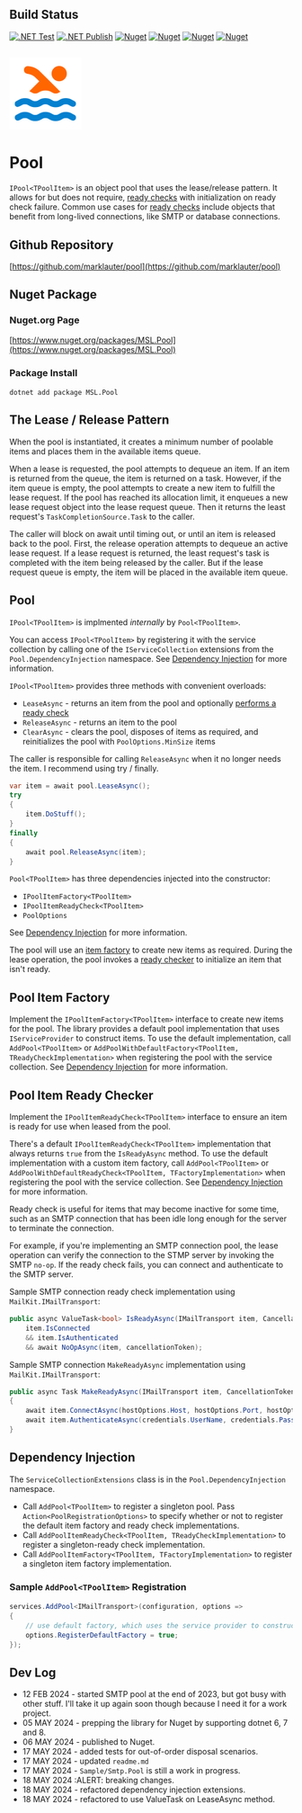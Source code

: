 ## Build Status
[![.NET Test](https://github.com/marklauter/pool/actions/workflows/dotnet.tests.yml/badge.svg)](https://github.com/marklauter/pool/actions/workflows/dotnet.tests.yml)
[![.NET Publish](https://github.com/marklauter/pool/actions/workflows/dotnet.publish.yml/badge.svg)](https://github.com/marklauter/pool/actions/workflows/dotnet.publish.yml)
[![Nuget](https://img.shields.io/badge/Nuget-v2.0.0-blue)](https://www.nuget.org/packages/MSL.Pool/)
[![Nuget](https://img.shields.io/badge/.NET-6.0-blue)](https://dotnet.microsoft.com/en-us/download/dotnet/6.0)
[![Nuget](https://img.shields.io/badge/.NET-7.0-blue)](https://dotnet.microsoft.com/en-us/download/dotnet/7.0)
[![Nuget](https://img.shields.io/badge/.NET-8.0-blue)](https://dotnet.microsoft.com/en-us/download/dotnet/8.0/)

##
![pool logo](https://raw.githubusercontent.com/marklauter/pool/main/images/pool.png)

# Pool
`IPool<TPoolItem>` is an object pool that uses the lease/release pattern.
It allows for but does not require, [ready checks](##pool-item-ready-checker) 
with initialization on ready check failure. 
Common use cases for [ready checks](##pool-item-ready-checker) 
include objects that benefit from long-lived connections, 
like SMTP or database connections.

## Github Repository
[https://github.com/marklauter/pool](https://github.com/marklauter/pool)

## Nuget Package
### Nuget.org Page
[https://www.nuget.org/packages/MSL.Pool](https://www.nuget.org/packages/MSL.Pool)
### Package Install
```console
dotnet add package MSL.Pool
```

## The Lease / Release Pattern
When the pool is instantiated, it creates a minimum number of poolable items and places them in the available items queue.

When a lease is requested, the pool attempts to dequeue an item. 
If an item is returned from the queue, the item is returned on a task.
However, if the item queue is empty, the pool attempts to create a new item to fulfill the lease request.
If the pool has reached its allocation limit, it enqueues a new lease request object into the lease request queue.
Then it returns the least request's `TaskCompletionSource.Task` to the caller.

The caller will block on await until timing out, or until an item is released back to the pool. 
First, the release operation attempts to dequeue an active lease request.
If a lease request is returned, the least request's task is completed with the item being released by the caller.
But if the lease request queue is empty, the item will be placed in the available item queue.

## Pool
`IPool<TPoolItem>` is implmented _internally_ by `Pool<TPoolItem>`.

You can access `IPool<TPoolItem>` by registering it with the service collection by calling 
one of the `IServiceCollection` extensions from the `Pool.DependencyInjection` namespace.
See [Dependency Injection](##dependency-injection) for more information.

`IPool<TPoolItem>` provides three methods with convenient overloads:
- `LeaseAsync` - returns an item from the pool and optionally [performs a ready check](##pool-item-ready-checker)
- `ReleaseAsync` - returns an item to the pool
- `ClearAsync` - clears the pool, disposes of items as required, and reinitializes the pool with `PoolOptions.MinSize` items

The caller is responsible for calling `ReleaseAsync` when it no longer needs the item.
I recommend using try / finally.
```csharp
var item = await pool.LeaseAsync();
try
{
    item.DoStuff();
}
finally
{
    await pool.ReleaseAsync(item);
}
```

`Pool<TPoolItem>` has three dependencies injected into the constructor:
- `IPoolItemFactory<TPoolItem>`
- `IPoolItemReadyCheck<TPoolItem>`
- `PoolOptions`

See [Dependency Injection](##dependency-injection) for more information.

The pool will use an [item factory](##pool-item-factory) to create new items as required.
During the lease operation, the pool invokes a [ready checker](##pool-item-ready-checker) 
to initialize an item that isn't ready.

## Pool Item Factory
Implement the `IPoolItemFactory<TPoolItem>` interface to create new items for the pool. 
The library provides a default pool implementation that uses `IServiceProvider` to construct items.
To use the default implementation, call `AddPool<TPoolItem>` or 
`AddPoolWithDefaultFactory<TPoolItem, TReadyCheckImplementation>` 
when registering the pool with the service collection.
See [Dependency Injection](##dependency-injection) for more information.

## Pool Item Ready Checker
Implement the `IPoolItemReadyCheck<TPoolItem>` interface to ensure an item is ready for use when leased from the pool.

There's a default `IPoolItemReadyCheck<TPoolItem>` implementation that always returns 
`true` from the `IsReadyAsync` method.
To use the default implementation with a custom item factory, 
call `AddPool<TPoolItem>` 
or `AddPoolWithDefaultReadyCheck<TPoolItem, TFactoryImplementation>`
when registering the pool with the service collection.
See [Dependency Injection](##dependency-injection) for more information.

Ready check is useful for items that may become inactive for some time, 
such as an SMTP connection that has been idle long enough for the server to terminate
the connection.

For example, if you're implementing an SMTP connection pool, 
the lease operation can verify the connection to the STMP server 
by invoking the SMTP `no-op`.  If the ready check fails, you can connect and authenticate to the SMTP server. 

Sample SMTP connection ready check implementation using `MailKit.IMailTransport`:
```csharp
public async ValueTask<bool> IsReadyAsync(IMailTransport item, CancellationToken cancellationToken) =>
    item.IsConnected
    && item.IsAuthenticated
    && await NoOpAsync(item, cancellationToken);
```

Sample SMTP connection `MakeReadyAsync` implementation using `MailKit.IMailTransport`:
```csharp
public async Task MakeReadyAsync(IMailTransport item, CancellationToken cancellationToken)
{
    await item.ConnectAsync(hostOptions.Host, hostOptions.Port, hostOptions.UseSsl, cancellationToken);
    await item.AuthenticateAsync(credentials.UserName, credentials.Password, cancellationToken);
}
```
## Dependency Injection
The `ServiceCollectionExtensions` class is in the `Pool.DependencyInjection` namespace.
- Call `AddPool<TPoolItem>` to register a singleton pool. Pass `Action<PoolRegistrationOptions>` to specify whether or not to register the default item factory and ready check implementations.
- Call `AddPoolItemReadyCheck<TPoolItem, TReadyCheckImplementation>` to register a singleton-ready check implementation.
- Call `AddPoolItemFactory<TPoolItem, TFactoryImplementation>` to register a singleton item factory implementation.

### Sample `AddPool<TPoolItem>` Registration
```csharp
services.AddPool<IMailTransport>(configuration, options =>
{
    // use default factory, which uses the service provider to construct pool items
    options.RegisterDefaultFactory = true;
});
```

## Dev Log
- 12 FEB 2024 - started SMTP pool at the end of 2023, but got busy with other stuff. I'll take it up again soon though because I need it for a work project.
- 05 MAY 2024 - prepping the library for Nuget by supporting dotnet 6, 7 and 8.
- 06 MAY 2024 - published to Nuget.
- 17 MAY 2024 - added tests for out-of-order disposal scenarios.
- 17 MAY 2024 - updated `readme.md`
- 17 MAY 2024 - `Sample/Smtp.Pool` is still a work in progress.
- 18 MAY 2024 :ALERT: breaking changes.
- 18 MAY 2024 - refactored dependency injection extensions. 
- 18 MAY 2024 - refactored to use ValueTask on LeaseAsync method. 
